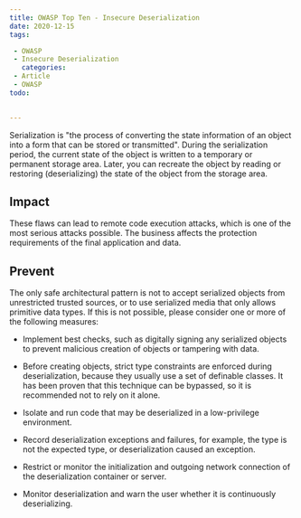 ```yaml
---
title: OWASP Top Ten - Insecure Deserialization
date: 2020-12-15
tags:

 - OWASP
 - Insecure Deserialization
   categories:
 - Article
 - OWASP
todo:
	

---
```


Serialization is "the process of converting the state information of an object into a form that can be stored or transmitted". During the serialization period, the current state of the object is written to a temporary or permanent storage area. Later, you can recreate the object by reading or restoring (deserializing) the state of the object from the storage area.

## Impact

These flaws can lead to remote code execution attacks, which is one of the most serious attacks possible. The business affects the protection requirements of the final application and data.



## Prevent

The only safe architectural pattern is not to accept serialized objects from unrestricted trusted sources, or to use serialized media that only allows primitive data types. If this is not possible, please consider one or more of the following measures:

- Implement best checks, such as digitally signing any serialized objects to prevent malicious creation of objects or tampering with data.

* Before creating objects, strict type constraints are enforced during deserialization, because they usually use a set of definable classes. It has been proven that this technique can be bypassed, so it is recommended not to rely on it alone.
* Isolate and run code that may be deserialized in a low-privilege environment.

* Record deserialization exceptions and failures, for example, the type is not the expected type, or deserialization caused an exception.
* Restrict or monitor the initialization and outgoing network connection of the deserialization container or server.
* Monitor deserialization and warn the user whether it is continuously deserializing.